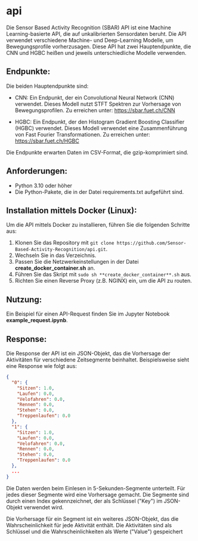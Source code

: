 # api
Die Sensor Based Activity Recognition (SBAR) API ist eine Machine Learning-basierte API, die auf unkalibrierten Sensordaten beruht. Die API verwendet verschiedene Machine- und Deep-Learning Modelle, um Bewegungsprofile vorherzusagen. Diese API hat zwei Hauptendpunkte, die CNN und HGBC heißen und jeweils unterschiedliche Modelle verwenden.

## Endpunkte:
Die beiden Hauptendpunkte sind:

- CNN: Ein Endpunkt, der ein Convolutional Neural Network (CNN) verwendet. Dieses Modell nutzt STFT Spektren zur Vorhersage von Bewegungsprofilen. Zu erreichen unter: https://sbar.fuet.ch/CNN

- HGBC: Ein Endpunkt, der den Histogram Gradient Boosting Classifier (HGBC) verwendet. Dieses Modell verwendet eine Zusammenführung von Fast Fourier Transformationen. Zu erreichen unter: https://sbar.fuet.ch/HGBC

Die Endpunkte erwarten Daten im CSV-Format, die gzip-komprimiert sind.

## Anforderungen:
- Python 3.10 oder höher
- Die Python-Pakete, die in der Datei requirements.txt aufgeführt sind.

## Installation mittels Docker (Linux):
Um die API mittels Docker zu installieren, führen Sie die folgenden Schritte aus:

1. Klonen Sie das Repository mit ```git clone https://github.com/Sensor-Based-Activity-Recognition/api.git```.
2. Wechseln Sie in das Verzeichnis.
3. Passen Sie die Netzwerkeinstellungen in der Datei **create_docker_container.sh** an.
4. Führen Sie das Skript mit ```sudo sh **create_docker_container**.sh``` aus.
5. Richten Sie einen Reverse Proxy (z.B. NGINX) ein, um die API zu routen.

## Nutzung:
Ein Beispiel für einen API-Request finden Sie im Jupyter Notebook **example_request.ipynb**. 

## Response:
Die Response der API ist ein JSON-Objekt, das die Vorhersage der Aktivitäten für verschiedene Zeitsegmente beinhaltet. Beispielsweise sieht eine Response wie folgt aus:

```json
{
  "0": {
    "Sitzen": 1.0,
    "Laufen": 0.0,
    "Velofahren": 0.0,
    "Rennen": 0.0,
    "Stehen": 0.0,
    "Treppenlaufen": 0.0
  },
  "1": {
    "Sitzen": 1.0,
    "Laufen": 0.0,
    "Velofahren": 0.0,
    "Rennen": 0.0,
    "Stehen": 0.0,
    "Treppenlaufen": 0.0
  },
  ...
}
```
Die Daten werden beim Einlesen in 5-Sekunden-Segmente unterteilt. Für jedes dieser Segmente wird eine Vorhersage gemacht. Die Segmente sind durch einen Index gekennzeichnet, der als Schlüssel ("Key") im JSON-Objekt verwendet wird.

Die Vorhersage für ein Segment ist ein weiteres JSON-Objekt, das die Wahrscheinlichkeit für jede Aktivität enthält. Die Aktivitäten sind als Schlüssel und die Wahrscheinlichkeiten als Werte ("Value") gespeichert
